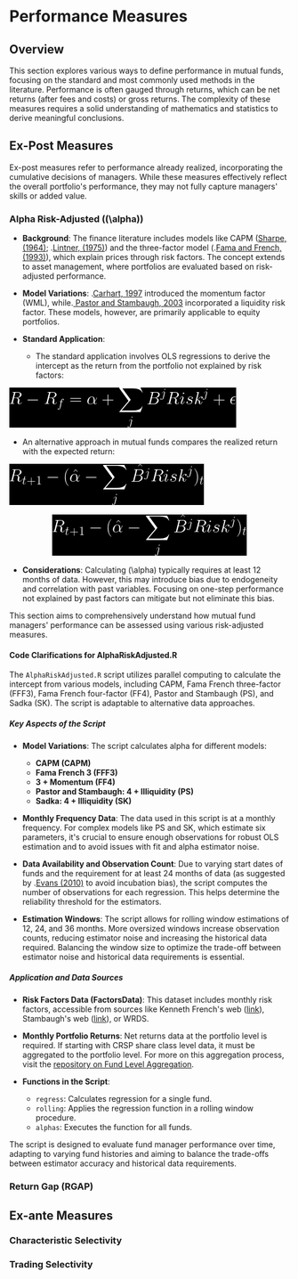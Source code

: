 # Performance Measures

## Overview

This section explores various ways to define performance in mutual funds, focusing on the standard and most commonly used methods in the literature. Performance is often gauged through returns, which can be net returns (after fees and costs) or gross returns. The complexity of these measures requires a solid understanding of mathematics and statistics to derive meaningful conclusions.

## Ex-Post Measures

Ex-post measures refer to performance already realized, incorporating the cumulative decisions of managers. While these measures effectively reflect the overall portfolio's performance, they may not fully capture managers' skills or added value.

### Alpha Risk-Adjusted (\(\alpha\))

- **Background**: The finance literature includes models like CAPM ([Sharpe, (1964)](https://onlinelibrary.wiley.com/doi/full/10.1111/j.1540-6261.1964.tb02865.x); .[Lintner, (1975)](https://www.sciencedirect.com/science/article/pii/B9780127808505500186)) and the three-factor model (.[Fama and French, (1993)](http://www.sciencedirect.com/science/article/pii/0304405X93900235)), which explain prices through risk factors. The concept extends to asset management, where portfolios are evaluated based on risk-adjusted performance.

- **Model Variations**: .[Carhart, 1997](https://onlinelibrary.wiley.com/doi/abs/10.1111/j.1540-6261.1997.tb03808.x) introduced the momentum factor (WML), while.[ Pastor and Stambaugh, 2003](https://www.journals.uchicago.edu/doi/abs/10.1086/374184) incorporated a liquidity risk factor. These models, however, are primarily applicable to equity portfolios.

- **Standard Application**:
  - The standard application involves OLS regressions to derive the intercept as the return from the portfolio not explained by risk factors:

![R-R_{f}=\alpha + \sum_{j} B^{j} Risk^{j}+\epsilon](img/RAP.png)



  - An alternative approach in mutual funds compares the realized return with the expected return:

![R_{t+1}-\alpha-\sum_{j} B^{j} Risk^{j}](img/RAPA.png)

<div align="center">
    <img src="img/RAPA.png" alt="R_{t+1}-\alpha-\sum_{j} B^{j} Risk^{j}">
</div>


- **Considerations**: Calculating \(\alpha\) typically requires at least 12 months of data. However, this may introduce bias due to endogeneity and correlation with past variables. Focusing on one-step performance not explained by past factors can mitigate but not eliminate this bias.

This section aims to comprehensively understand how mutual fund managers' performance can be assessed using various risk-adjusted measures.

#### Code Clarifications for AlphaRiskAdjusted.R


The `AlphaRiskAdjusted.R` script utilizes parallel computing to calculate the intercept from various models, including CAPM, Fama French three-factor (FFF3), Fama French four-factor (FF4), Pastor and Stambaugh (PS), and Sadka (SK). The script is adaptable to alternative data approaches.

##### Key Aspects of the Script

- **Model Variations**: The script calculates alpha for different models:
  - **CAPM (CAPM)**
  - **Fama French 3 (FFF3)**
  - **3 + Momentum (FF4)**
  - **Pastor and Stambaugh: 4 + Illiquidity (PS)**
  - **Sadka: 4 + Illiquidity (SK)**

- **Monthly Frequency Data**: The data used in this script is at a monthly frequency. For complex models like PS and SK, which estimate six parameters, it's crucial to ensure enough observations for robust OLS estimation and to avoid issues with fit and alpha estimator noise.

- **Data Availability and Observation Count**: Due to varying start dates of funds and the requirement for at least 24 months of data (as suggested by .[Evans (2010)](https://onlinelibrary.wiley.com/doi/abs/10.1111/j.1540-6261.2010.01579.x) to avoid incubation bias), the script computes the number of observations for each regression. This helps determine the reliability threshold for the estimators.

- **Estimation Windows**: The script allows for rolling window estimations of 12, 24, and 36 months. More oversized windows increase observation counts, reducing estimator noise and increasing the historical data required. Balancing the window size to optimize the trade-off between estimator noise and historical data requirements is essential.

##### Application and Data Sources

- **Risk Factors Data (FactorsData)**: This dataset includes monthly risk factors, accessible from sources like Kenneth French's web ([link](https://mba.tuck.dartmouth.edu/pages/faculty/ken.french/data_library.html)), Stambaugh's web ([link](https://finance.wharton.upenn.edu/~stambaug/)), or WRDS.

- **Monthly Portfolio Returns**: Net returns data at the portfolio level is required. If starting with CRSP share class level data, it must be aggregated to the portfolio level. For more on this aggregation process, visit the [repository on Fund Level Aggregation](https://github.com/carr8824/Data-Cleaning/tree/main/DoctoralResearch-AssetManagement/FundLevel%20Aggregation).

- **Functions in the Script**:
  - `regress`: Calculates regression for a single fund.
  - `rolling`: Applies the regression function in a rolling window procedure.
  - `alphas`: Executes the function for all funds.

The script is designed to evaluate fund manager performance over time, adapting to varying fund histories and aiming to balance the trade-offs between estimator accuracy and historical data requirements.
 

### Return Gap (RGAP)

## Ex-ante Measures

### Characteristic Selectivity

### Trading Selectivity 


